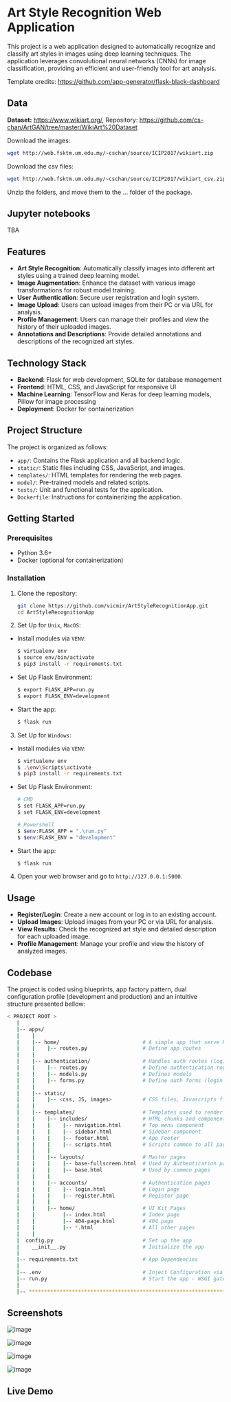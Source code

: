 # Art Style Recognition Web Application

This project is a web application designed to automatically recognize and classify art styles in images using deep learning techniques. The application leverages convolutional neural networks (CNNs) for image classification, providing an efficient and user-friendly tool for art analysis.

Template credits: https://github.com/app-generator/flask-black-dashboard

## Data

**Dataset:** https://www.wikiart.org/, Repository: https://github.com/cs-chan/ArtGAN/tree/master/WikiArt%20Dataset

Download the images:

```sh
wget http://web.fsktm.um.edu.my/~cschan/source/ICIP2017/wikiart.zip
```

Download the csv files:

```sh
wget http://web.fsktm.um.edu.my/~cschan/source/ICIP2017/wikiart_csv.zip
```

Unzip the folders, and move them to the ... folder of the package.

## Jupyter notebooks

TBA

## Features

- **Art Style Recognition**: Automatically classify images into different art styles using a trained deep learning model.
- **Image Augmentation**: Enhance the dataset with various image transformations for robust model training.
- **User Authentication**: Secure user registration and login system.
- **Image Upload**: Users can upload images from their PC or via URL for analysis.
- **Profile Management**: Users can manage their profiles and view the history of their uploaded images.
- **Annotations and Descriptions**: Provide detailed annotations and descriptions of the recognized art styles.

## Technology Stack

- **Backend**: Flask for web development, SQLite for database management
- **Frontend**: HTML, CSS, and JavaScript for responsive UI
- **Machine Learning**: TensorFlow and Keras for deep learning models, Pillow for image processing
- **Deployment**: Docker for containerization

## Project Structure

The project is organized as follows:
- `app/`: Contains the Flask application and all backend logic.
- `static/`: Static files including CSS, JavaScript, and images.
- `templates/`: HTML templates for rendering the web pages.
- `model/`: Pre-trained models and related scripts.
- `tests/`: Unit and functional tests for the application.
- `Dockerfile`: Instructions for containerizing the application.

## Getting Started

### Prerequisites

- Python 3.6+
- Docker (optional for containerization)

### Installation

1. Clone the repository:

   ```sh
   git clone https://github.com/vicmir/ArtStyleRecognitionApp.git
   cd ArtStyleRecognitionApp
   ```

2. Set Up for `Unix`, `MacOS`:

- Install modules via `VENV`:

   ```sh
   $ virtualenv env
   $ source env/bin/activate
   $ pip3 install -r requirements.txt
   ```

- Set Up Flask Environment:

   ```sh
   $ export FLASK_APP=run.py
   $ export FLASK_ENV=development
   ```

- Start the app:

   ```sh
   $ flask run
   ```
   
3. Set Up for `Windows`:

- Install modules via `VENV`:

   ```sh
   $ virtualenv env
   $ .\env\Scripts\activate
   $ pip3 install -r requirements.txt
   ```

- Set Up Flask Environment:

   ```sh
   # CMD
   $ set FLASK_APP=run.py
   $ set FLASK_ENV=development
   
   # Powershell
   $ $env:FLASK_APP = ".\run.py"
   $ $env:FLASK_ENV = "development"
   ```

- Start the app:

   ```sh
   $ flask run
   ```

4. Open your web browser and go to `http://127.0.0.1:5000`.

## Usage

- **Register/Login**: Create a new account or log in to an existing account.
- **Upload Images**: Upload images from your PC or via URL for analysis.
- **View Results**: Check the recognized art style and detailed description for each uploaded image.
- **Profile Management**: Manage your profile and view the history of analyzed images.

## Codebase

The project is coded using blueprints, app factory pattern, dual configuration profile (development and production) and an intuitive structure presented bellow:

```bash
< PROJECT ROOT >
   |
   |-- apps/
   |    |
   |    |-- home/                           # A simple app that serve HTML files
   |    |    |-- routes.py                  # Define app routes
   |    |
   |    |-- authentication/                 # Handles auth routes (login and register)
   |    |    |-- routes.py                  # Define authentication routes  
   |    |    |-- models.py                  # Defines models  
   |    |    |-- forms.py                   # Define auth forms (login and register) 
   |    |
   |    |-- static/
   |    |    |-- <css, JS, images>          # CSS files, Javascripts files
   |    |
   |    |-- templates/                      # Templates used to render pages
   |    |    |-- includes/                  # HTML chunks and components
   |    |    |    |-- navigation.html       # Top menu component
   |    |    |    |-- sidebar.html          # Sidebar component
   |    |    |    |-- footer.html           # App Footer
   |    |    |    |-- scripts.html          # Scripts common to all pages
   |    |    |
   |    |    |-- layouts/                   # Master pages
   |    |    |    |-- base-fullscreen.html  # Used by Authentication pages
   |    |    |    |-- base.html             # Used by common pages
   |    |    |
   |    |    |-- accounts/                  # Authentication pages
   |    |    |    |-- login.html            # Login page
   |    |    |    |-- register.html         # Register page
   |    |    |
   |    |    |-- home/                      # UI Kit Pages
   |    |         |-- index.html            # Index page
   |    |         |-- 404-page.html         # 404 page
   |    |         |-- *.html                # All other pages
   |    |    
   |  config.py                             # Set up the app
   |    __init__.py                         # Initialize the app
   |
   |-- requirements.txt                     # App Dependencies
   |
   |-- .env                                 # Inject Configuration via Environment
   |-- run.py                               # Start the app - WSGI gateway
   |
   |-- ************************************************************************
```

## Screenshots

![image](https://github.com/vicmir/ArtStyleRecognitionApp/assets/79836020/50a43483-da02-45fb-b340-8111e7e9c403)

![image](https://github.com/vicmir/ArtStyleRecognitionApp/assets/79836020/c03a3e1c-a948-4600-be94-6e9a63217914)

![image](https://github.com/vicmir/ArtStyleRecognitionApp/assets/79836020/8f8367d2-040a-41d1-b0a2-e59e949134ce)

![image](https://github.com/vicmir/ArtStyleRecognitionApp/assets/79836020/a8a0bbc7-4f4b-41fa-97b5-8b1a0a8f12c3)

## Live Demo
